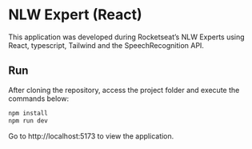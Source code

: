 # NLW Expert (React)

This application was developed during Rocketseat’s NLW Experts using React, typescript, Tailwind and the SpeechRecognition API.

## Run

After cloning the repository, access the project folder and execute the commands below:

```sh
npm install
npm run dev
```

Go to http://localhost:5173 to view the application.
